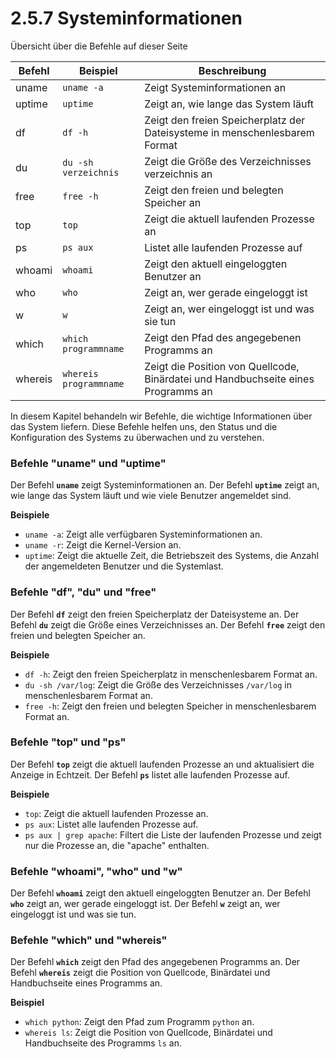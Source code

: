 # 2.5.7 Systeminformationen

Übersicht über die Befehle auf dieser Seite

| Befehl | Beispiel | Beschreibung |
|--------|----------|--------------|
| uname   | `uname -a` | Zeigt Systeminformationen an |
| uptime  | `uptime` | Zeigt an, wie lange das System läuft |
| df      | `df -h` | Zeigt den freien Speicherplatz der Dateisysteme in menschenlesbarem Format |
| du      | `du -sh verzeichnis` | Zeigt die Größe des Verzeichnisses verzeichnis an |
| free    | `free -h` | Zeigt den freien und belegten Speicher an |
| top     | `top`    | Zeigt die aktuell laufenden Prozesse an |
| ps      | `ps aux` | Listet alle laufenden Prozesse auf |
| whoami  | `whoami` | Zeigt den aktuell eingeloggten Benutzer an |
| who     | `who`    | Zeigt an, wer gerade eingeloggt ist |
| w       | `w`      | Zeigt an, wer eingeloggt ist und was sie tun |
| which   | `which programmname` | Zeigt den Pfad des angegebenen Programms an |
| whereis | `whereis programmname` | Zeigt die Position von Quellcode, Binärdatei und Handbuchseite eines Programms an |

In diesem Kapitel behandeln wir Befehle, die wichtige Informationen über das System liefern. Diese Befehle helfen uns, den Status und die Konfiguration des Systems zu überwachen und zu verstehen.

### Befehle "**uname**" und "**uptime**"

Der Befehl **`uname`** zeigt Systeminformationen an. 
Der Befehl **`uptime`** zeigt an, wie lange das System läuft und wie viele Benutzer angemeldet sind.

**Beispiele**
- `uname -a`: Zeigt alle verfügbaren Systeminformationen an.
- `uname -r`: Zeigt die Kernel-Version an.
- `uptime`: Zeigt die aktuelle Zeit, die Betriebszeit des Systems, die Anzahl der angemeldeten Benutzer und die Systemlast.



### Befehle "**df**", "**du**" und "**free**"

Der Befehl **`df`** zeigt den freien Speicherplatz der Dateisysteme an.
Der Befehl **`du`** zeigt die Größe eines Verzeichnisses an.
Der Befehl **`free`** zeigt den freien und belegten Speicher an.

**Beispiele**

- `df -h`: Zeigt den freien Speicherplatz in menschenlesbarem Format an.
- `du -sh /var/log`: Zeigt die Größe des Verzeichnisses `/var/log` in menschenlesbarem Format an.
- `free -h`: Zeigt den freien und belegten Speicher in menschenlesbarem Format an.



### Befehle "**top**" und "**ps**"

Der Befehl **`top`** zeigt die aktuell laufenden Prozesse an und aktualisiert die Anzeige in Echtzeit.
Der Befehl **`ps`** listet alle laufenden Prozesse auf.

**Beispiele**

- `top`: Zeigt die aktuell laufenden Prozesse an.
- `ps aux`: Listet alle laufenden Prozesse auf.
- `ps aux | grep apache`: Filtert die Liste der laufenden Prozesse und zeigt nur die Prozesse an, die "apache" enthalten.



### Befehle "**whoami**", "**who**" und "**w**"

Der Befehl **`whoami`** zeigt den aktuell eingeloggten Benutzer an.
Der Befehl **`who`** zeigt an, wer gerade eingeloggt ist.
Der Befehl **`w`** zeigt an, wer eingeloggt ist und was sie tun.



### Befehle "**which**" und "**whereis**"

Der Befehl **`which`** zeigt den Pfad des angegebenen Programms an.
Der Befehl **`whereis`** zeigt die Position von Quellcode, Binärdatei und Handbuchseite eines Programms an.

**Beispiel**
- `which python`: Zeigt den Pfad zum Programm `python` an.
- `whereis ls`: Zeigt die Position von Quellcode, Binärdatei und Handbuchseite des Programms `ls` an.
